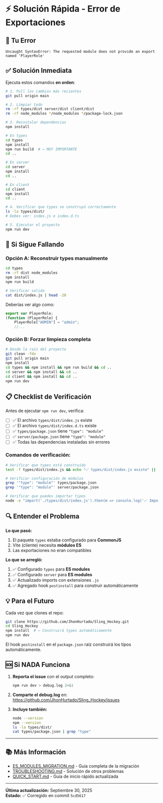 # ⚡ Solución Rápida - Error de Exportaciones

## 🎯 Tu Error

```
Uncaught SyntaxError: The requested module does not provide an export named 'PlayerRole'
```

## ✅ Solución Inmediata

Ejecuta estos comandos **en orden**:

```bash
# 1. Pull los cambios más recientes
git pull origin main

# 2. Limpiar todo
rm -rf types/dist server/dist client/dist
rm -rf node_modules */node_modules */package-lock.json

# 3. Reinstalar dependencias
npm install

# En types
cd types
npm install
npm run build  # ← MUY IMPORTANTE
cd ..

# En server
cd server
npm install
cd ..

# En client
cd client
npm install
cd ..

# 4. Verificar que types se construyó correctamente
ls -la types/dist/
# Debes ver: index.js e index.d.ts

# 5. Ejecutar el proyecto
npm run dev
```

## 🚨 Si Sigue Fallando

### Opción A: Reconstruir types manualmente

```bash
cd types
rm -rf dist node_modules
npm install
npm run build

# Verificar salida
cat dist/index.js | head -20
```

Deberías ver algo como:
```javascript
export var PlayerRole;
(function (PlayerRole) {
    PlayerRole["ADMIN"] = "admin";
    //...
```

### Opción B: Forzar limpieza completa

```bash
# Desde la raíz del proyecto
git clean -fdx
git pull origin main
npm install
cd types && npm install && npm run build && cd ..
cd server && npm install && cd ..
cd client && npm install && cd ..
npm run dev
```

## 📋 Checklist de Verificación

Antes de ejecutar `npm run dev`, verifica:

- [ ] ✅ El archivo `types/dist/index.js` existe
- [ ] ✅ El archivo `types/dist/index.d.ts` existe
- [ ] ✅ `types/package.json` tiene `"type": "module"`
- [ ] ✅ `server/package.json` tiene `"type": "module"`
- [ ] ✅ Todas las dependencias instaladas sin errores

### Comandos de verificación:

```bash
# Verificar que types está construido
test -f types/dist/index.js && echo "✅ types/dist/index.js existe" || echo "❌ FALTA types/dist/index.js"

# Verificar configuración de módulos
grep '"type": "module"' types/package.json
grep '"type": "module"' server/package.json

# Verificar que puedes importar tipos
node -e "import('./types/dist/index.js').then(m => console.log('✅ Imports funcionan:', Object.keys(m).slice(0, 5)))"
```

## 🔍 Entender el Problema

**Lo que pasó:**
1. El paquete `types` estaba configurado para **CommonJS**
2. Vite (cliente) necesita **módulos ES**
3. Las exportaciones no eran compatibles

**Lo que se arregló:**
1. ✅ Configurado `types` para **ES modules**
2. ✅ Configurado `server` para **ES modules**
3. ✅ Actualizado imports con extensiones `.js`
4. ✅ Agregado hook `postinstall` para construir automáticamente

## 💡 Para el Futuro

Cada vez que clones el repo:

```bash
git clone https://github.com/JhonHurtado/Sling_Hockey.git
cd Sling_Hockey
npm install  # ← Construirá types automáticamente
npm run dev
```

El hook `postinstall` en el `package.json` raíz construirá los tipos automáticamente.

## 🆘 Si NADA Funciona

1. **Reporta el issue** con el output completo:
   ```bash
   npm run dev > debug.log 2>&1
   ```
   
2. **Comparte el debug.log** en: https://github.com/JhonHurtado/Sling_Hockey/issues

3. **Incluye también:**
   ```bash
   node --version
   npm --version
   ls -la types/dist/
   cat types/package.json | grep "type"
   ```

---

## 📚 Más Información

- [ES_MODULES_MIGRATION.md](./ES_MODULES_MIGRATION.md) - Guía completa de la migración
- [TROUBLESHOOTING.md](./TROUBLESHOOTING.md) - Solución de otros problemas
- [QUICK_START.md](./QUICK_START.md) - Guía de inicio rápido actualizada

---

**Última actualización:** Septiembre 30, 2025  
**Estado:** ✅ Corregido en commit `5cd5617`
